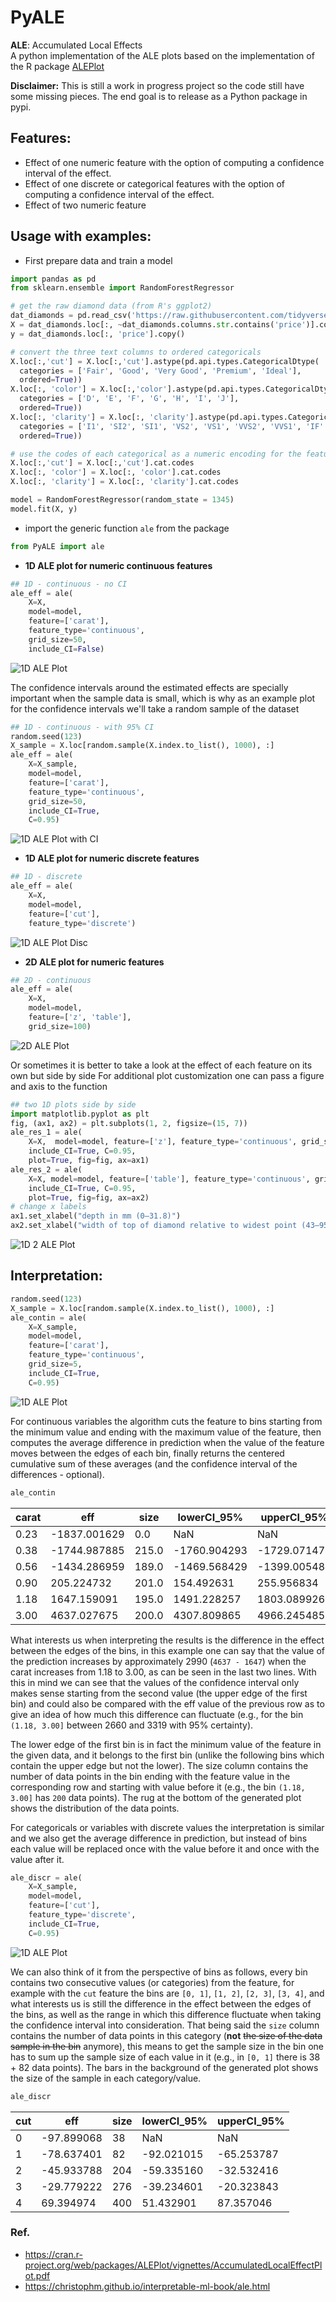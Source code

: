 # PyALE

**ALE**: Accumulated Local Effects <br>
A python implementation of the ALE plots based on the implementation of the R package [ALEPlot](https://github.com/cran/ALEPlot/blob/master/R/ALEPlot.R)

**Disclaimer:** This is still a work in progress project so the code still have some missing pieces. The end goal is to release as a Python package in pypi.

## Features:
* Effect of one numeric feature with the option of computing a confidence interval of the effect.
* Effect of one discrete or categorical features with the option of computing a confidence interval of the effect.
* Effect of two numeric feature

## Usage with examples:
* First prepare data and train a model

```python
import pandas as pd
from sklearn.ensemble import RandomForestRegressor

# get the raw diamond data (from R's ggplot2) 
dat_diamonds = pd.read_csv('https://raw.githubusercontent.com/tidyverse/ggplot2/master/data-raw/diamonds.csv')
X = dat_diamonds.loc[:, ~dat_diamonds.columns.str.contains('price')].copy()
y = dat_diamonds.loc[:, 'price'].copy()

# convert the three text columns to ordered categoricals
X.loc[:,'cut'] = X.loc[:,'cut'].astype(pd.api.types.CategoricalDtype(
  categories = ['Fair', 'Good', 'Very Good', 'Premium', 'Ideal'],
  ordered=True))
X.loc[:, 'color'] = X.loc[:,'color'].astype(pd.api.types.CategoricalDtype(
  categories = ['D', 'E', 'F', 'G', 'H', 'I', 'J'],
  ordered=True))
X.loc[:, 'clarity'] = X.loc[:, 'clarity'].astype(pd.api.types.CategoricalDtype(
  categories = ['I1', 'SI2', 'SI1', 'VS2', 'VS1', 'VVS2', 'VVS1', 'IF'  ],
  ordered=True))

# use the codes of each categorical as a numeric encoding for the feature
X.loc[:,'cut'] = X.loc[:,'cut'].cat.codes
X.loc[:, 'color'] = X.loc[:, 'color'].cat.codes
X.loc[:, 'clarity'] = X.loc[:, 'clarity'].cat.codes

model = RandomForestRegressor(random_state = 1345)
model.fit(X, y)
```

* import the generic function `ale` from the package

```python
from PyALE import ale
```
* **1D ALE plot for numeric continuous features** 

```python
## 1D - continuous - no CI
ale_eff = ale(
    X=X, 
    model=model,
    feature=['carat'], 
    feature_type='continuous',
    grid_size=50, 
    include_CI=False)
```
![1D ALE Plot](examples/plots/1D_ALE_Plot_Ex_noCI.jpeg)

The confidence intervals around the estimated effects are specially important when the sample data is small, which is why as an example plot for the confidence intervals we'll take a random sample of the dataset

```python
## 1D - continuous - with 95% CI
random.seed(123)
X_sample = X.loc[random.sample(X.index.to_list(), 1000), :]
ale_eff = ale(
    X=X_sample, 
    model=model,
    feature=['carat'], 
    feature_type='continuous',
    grid_size=50, 
    include_CI=True,
    C=0.95)
```
![1D ALE Plot with CI](examples/plots/1D_ALE_Plot_Ex_withCI.jpeg)

* **1D ALE plot for numeric discrete features**

```python
## 1D - discrete
ale_eff = ale(
    X=X,
    model=model, 
    feature=['cut'],
    feature_type='discrete')
```
![1D ALE Plot Disc](examples/plots/1D_ALE_Plot_Discrete_Ex.jpeg)


* **2D ALE plot for numeric features**

```python
## 2D - continuous
ale_eff = ale(
    X=X,
    model=model, 
    feature=['z', 'table'],
    grid_size=100)
```
![2D ALE Plot](examples/plots/2D_ALE_Plot_Ex.jpeg)

Or sometimes it is better to take a look at the effect of each feature on its own but side by side
For additional plot customization one can pass a figure and axis to the function

```python
## two 1D plots side by side
import matplotlib.pyplot as plt
fig, (ax1, ax2) = plt.subplots(1, 2, figsize=(15, 7))
ale_res_1 = ale(
    X=X,  model=model, feature=['z'], feature_type='continuous', grid_size=20, 
    include_CI=True, C=0.95, 
    plot=True, fig=fig, ax=ax1)
ale_res_2 = ale(
    X=X, model=model, feature=['table'], feature_type='continuous', grid_size=20, 
    include_CI=True, C=0.95, 
    plot=True, fig=fig, ax=ax2)
# change x labels
ax1.set_xlabel("depth in mm (0–31.8)")
ax2.set_xlabel("width of top of diamond relative to widest point (43–95)")
```
![1D 2 ALE Plot](examples/plots/1D_ALE_Plot_2feat_Ex.jpeg)

## Interpretation:

```python
random.seed(123)
X_sample = X.loc[random.sample(X.index.to_list(), 1000), :]
ale_contin = ale(
    X=X_sample, 
    model=model,
    feature=['carat'], 
    feature_type='continuous',
    grid_size=5, 
    include_CI=True,
    C=0.95)
```

![1D ALE Plot](examples/plots/interpretation_Ex.jpeg)

For continuous variables the algorithm cuts the feature to bins starting from the minimum value and ending with the maximum value of the feature, then computes the average difference in prediction when the value of the feature moves between the edges of each bin, finally returns the centered cumulative sum of these averages (and the confidence interval of the differences - optional). 

```python
ale_contin
```
|  carat  |    eff      | size   | lowerCI_95%   | upperCI_95%    |
| ------  | ----------- | ------ | -----------   | -----------    |
| 0.23    |-1837.001629 |   0.0  |          NaN  |        NaN     |
| 0.38    |-1744.987885 | 215.0  | -1760.904293  |  -1729.071477  |
| 0.56    |-1434.286959 | 189.0  | -1469.568429  |  -1399.005489  |
| 0.90    |  205.224732 | 201.0  |   154.492631  |    255.956834  |
| 1.18    | 1647.159091 | 195.0  |  1491.228257  |   1803.089926  |
| 3.00    | 4637.027675 | 200.0  |  4307.809865  |   4966.245485  |

What interests us when interpreting the results is the difference in the effect between the edges of the bins, in this example one can say that the value of the prediction increases by approximately 2990 (`4637 - 1647`) when the carat increases from 1.18 to 3.00, as can be seen in the last two lines. With this in mind we can see that the values of the confidence interval only makes sense starting from the second value (the upper edge of the first bin) and could also be compared with the eff value of the previous row as to give an idea of how much this difference can fluctuate (e.g., for the bin `(1.18, 3.00]` between 2660 and 3319 with 95% certainty).

The lower edge of the first bin is in fact the minimum value of the feature in the given data, and it belongs to the first bin (unlike the following bins which contain the upper edge but not the lower). The size column contains the number of data points in the bin ending with the feature value in the corresponding row and starting with value before it (e.g., the bin `(1.18, 3.00]` has `200` data points). The rug at the bottom of the generated plot shows the distribution of the data points.

For categoricals or variables with discrete values the interpretation is similar and we also get the average difference in prediction, but instead of bins each value will be replaced once with the value before it and once with the value after it.

```python
ale_discr = ale(
    X=X_sample, 
    model=model,
    feature=['cut'], 
    feature_type='discrete',
    include_CI=True,
    C=0.95)
```

![1D ALE Plot](examples/plots/interpretation_discr_Ex.jpeg)

We can also think of it from the perspective of bins as follows, every bin contains two consecutive values (or categories) from the feature, for example with the `cut` feature the bins are `[0, 1]`, `[1, 2]`, `[2, 3]`, `[3, 4]`, and what interests us is still the difference in the effect between the edges of the bins, as well as the range in which this difference fluctuate when taking the confidence interval into consideration. That being said the `size` column contains the number of data points in this category (**not** ~~the size of the data sample in the bin~~ anymore), this means to get the sample size in the bin one has to sum up the sample size of each value in it (e.g., in `[0, 1]` there is 38 + 82 data points). The bars in the background of the generated plot shows the size of the sample in each category/value.

```python
ale_discr
```

| cut |        eff  | size  | lowerCI_95%  | upperCI_95% |
| --- | ----------- | ----- | -----------  | ----------- |
| 0   | -97.899068  |   38  |         NaN  |         NaN |
| 1   | -78.637401  |   82  |  -92.021015  |  -65.253787 |
| 2   | -45.933788  |  204  |  -59.335160  |  -32.532416 |
| 3   | -29.779222  |  276  |  -39.234601  |  -20.323843 |
| 4   |  69.394974  |  400  |   51.432901  |   87.357046 |

### Ref.
* https://cran.r-project.org/web/packages/ALEPlot/vignettes/AccumulatedLocalEffectPlot.pdf
* https://christophm.github.io/interpretable-ml-book/ale.html
